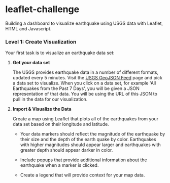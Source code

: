 # leaflet-challenge
Building a dashboard to visualize earthquake using USGS data with Leaflet, HTML and Javascript. 

### Level 1: Create Visualization

Your first task is to visualize an earthquake data set:

1. **Get your data set**

   The USGS provides earthquake data in a number of different formats, updated every 5 minutes. Visit the [USGS GeoJSON Feed](http://earthquake.usgs.gov/earthquakes/feed/v1.0/geojson.php) page and pick a data set to visualize. When you click on a data set, for example 'All Earthquakes from the Past 7 Days', you will be given a JSON representation of that data. You will be using the URL of this JSON to pull in the data for our visualization.

2. **Import & Visualize the Data**

   Create a map using Leaflet that plots all of the earthquakes from your data set based on their longitude and latitude.

   * Your data markers should reflect the magnitude of the earthquake by their size and the depth of the earth quake by color. Earthquakes with higher magnitudes should appear larger and earthquakes with greater depth should appear darker in color.

   * Include popups that provide additional information about the earthquake when a marker is clicked.

   * Create a legend that will provide context for your map data.

